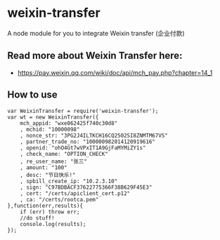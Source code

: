 # weixin-transfer
A node module for you to integrate Weixin transfer (企业付款)

## Read more about Weixin Transfer here:
- https://pay.weixin.qq.com/wiki/doc/api/mch_pay.php?chapter=14_1

## How to use

    var WeixinTransfer = require('weixin-transfer');
    var wt = new WeixinTransfer({
        mch_appid: "wxe062425f740c30d8"
        , mchid: "10000098"
        , nonce_str: "3PG2J4ILTKCH16CQ2502SI8ZNMTM67VS"
        , partner_trade_no: "100000982014120919616"
        , openid: "ohO4Gt7wVPxIT1A9GjFaMYMiZY1s"
        , check_name: "OPTION_CHECK"
        , re_user_name: "张三"
        , amount: "100"
        , desc: "节日快乐!"
        , spbill_create_ip: "10.2.3.10"
        , sign: "C97BDBACF37622775366F38B629F45E3"
        , cert: "/certs/apiclient_cert.p12"
        , ca: "/certs/rootca.pem"
    },function(err,results){
        if (err) throw err;
        //do stuff!
        console.log(results);
    });

